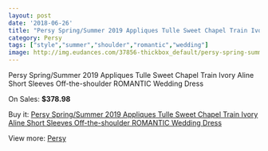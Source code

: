 ```yaml
---
layout: post
date: '2018-06-26'
title: "Persy Spring/Summer 2019 Appliques Tulle Sweet Chapel Train Ivory Aline Short Sleeves Off-the-shoulder ROMANTIC Wedding Dress"
category: Persy
tags: ["style","summer","shoulder","romantic","wedding"]
image: http://img.eudances.com/37856-thickbox_default/persy-spring-summer-2019-appliques-tulle-sweet-chapel-train-ivory-aline-short-sleeves-off-the-shoulder-romantic-wedding-dress.jpg
---
```

Persy Spring/Summer 2019 Appliques Tulle Sweet Chapel Train Ivory Aline Short Sleeves Off-the-shoulder ROMANTIC Wedding Dress

On Sales: **$378.98**
<a href="https://www.eudances.com/en/persy/11189-persy-spring-summer-2019-appliques-tulle-sweet-chapel-train-ivory-aline-short-sleeves-off-the-shoulder-romantic-wedding-dress.html"><amp-img layout="responsive" width="600" height="600" src="//img.eudances.com/37856-thickbox_default/persy-spring-summer-2019-appliques-tulle-sweet-chapel-train-ivory-aline-short-sleeves-off-the-shoulder-romantic-wedding-dress.jpg" alt="Persy Spring/Summer 2019 Appliques Tulle Sweet Chapel Train Ivory Aline Short Sleeves Off-the-shoulder ROMANTIC Wedding Dress 0" /></a>
<a href="https://www.eudances.com/en/persy/11189-persy-spring-summer-2019-appliques-tulle-sweet-chapel-train-ivory-aline-short-sleeves-off-the-shoulder-romantic-wedding-dress.html"><amp-img layout="responsive" width="600" height="600" src="//img.eudances.com/37864-thickbox_default/persy-spring-summer-2019-appliques-tulle-sweet-chapel-train-ivory-aline-short-sleeves-off-the-shoulder-romantic-wedding-dress.jpg" alt="Persy Spring/Summer 2019 Appliques Tulle Sweet Chapel Train Ivory Aline Short Sleeves Off-the-shoulder ROMANTIC Wedding Dress 1" /></a>
<a href="https://www.eudances.com/en/persy/11189-persy-spring-summer-2019-appliques-tulle-sweet-chapel-train-ivory-aline-short-sleeves-off-the-shoulder-romantic-wedding-dress.html"><amp-img layout="responsive" width="600" height="600" src="//img.eudances.com/37863-thickbox_default/persy-spring-summer-2019-appliques-tulle-sweet-chapel-train-ivory-aline-short-sleeves-off-the-shoulder-romantic-wedding-dress.jpg" alt="Persy Spring/Summer 2019 Appliques Tulle Sweet Chapel Train Ivory Aline Short Sleeves Off-the-shoulder ROMANTIC Wedding Dress 2" /></a>
<a href="https://www.eudances.com/en/persy/11189-persy-spring-summer-2019-appliques-tulle-sweet-chapel-train-ivory-aline-short-sleeves-off-the-shoulder-romantic-wedding-dress.html"><amp-img layout="responsive" width="600" height="600" src="//img.eudances.com/37862-thickbox_default/persy-spring-summer-2019-appliques-tulle-sweet-chapel-train-ivory-aline-short-sleeves-off-the-shoulder-romantic-wedding-dress.jpg" alt="Persy Spring/Summer 2019 Appliques Tulle Sweet Chapel Train Ivory Aline Short Sleeves Off-the-shoulder ROMANTIC Wedding Dress 3" /></a>
<a href="https://www.eudances.com/en/persy/11189-persy-spring-summer-2019-appliques-tulle-sweet-chapel-train-ivory-aline-short-sleeves-off-the-shoulder-romantic-wedding-dress.html"><amp-img layout="responsive" width="600" height="600" src="//img.eudances.com/37861-thickbox_default/persy-spring-summer-2019-appliques-tulle-sweet-chapel-train-ivory-aline-short-sleeves-off-the-shoulder-romantic-wedding-dress.jpg" alt="Persy Spring/Summer 2019 Appliques Tulle Sweet Chapel Train Ivory Aline Short Sleeves Off-the-shoulder ROMANTIC Wedding Dress 4" /></a>
<a href="https://www.eudances.com/en/persy/11189-persy-spring-summer-2019-appliques-tulle-sweet-chapel-train-ivory-aline-short-sleeves-off-the-shoulder-romantic-wedding-dress.html"><amp-img layout="responsive" width="600" height="600" src="//img.eudances.com/37860-thickbox_default/persy-spring-summer-2019-appliques-tulle-sweet-chapel-train-ivory-aline-short-sleeves-off-the-shoulder-romantic-wedding-dress.jpg" alt="Persy Spring/Summer 2019 Appliques Tulle Sweet Chapel Train Ivory Aline Short Sleeves Off-the-shoulder ROMANTIC Wedding Dress 5" /></a>
<a href="https://www.eudances.com/en/persy/11189-persy-spring-summer-2019-appliques-tulle-sweet-chapel-train-ivory-aline-short-sleeves-off-the-shoulder-romantic-wedding-dress.html"><amp-img layout="responsive" width="600" height="600" src="//img.eudances.com/37859-thickbox_default/persy-spring-summer-2019-appliques-tulle-sweet-chapel-train-ivory-aline-short-sleeves-off-the-shoulder-romantic-wedding-dress.jpg" alt="Persy Spring/Summer 2019 Appliques Tulle Sweet Chapel Train Ivory Aline Short Sleeves Off-the-shoulder ROMANTIC Wedding Dress 6" /></a>
<a href="https://www.eudances.com/en/persy/11189-persy-spring-summer-2019-appliques-tulle-sweet-chapel-train-ivory-aline-short-sleeves-off-the-shoulder-romantic-wedding-dress.html"><amp-img layout="responsive" width="600" height="600" src="//img.eudances.com/37858-thickbox_default/persy-spring-summer-2019-appliques-tulle-sweet-chapel-train-ivory-aline-short-sleeves-off-the-shoulder-romantic-wedding-dress.jpg" alt="Persy Spring/Summer 2019 Appliques Tulle Sweet Chapel Train Ivory Aline Short Sleeves Off-the-shoulder ROMANTIC Wedding Dress 7" /></a>
<a href="https://www.eudances.com/en/persy/11189-persy-spring-summer-2019-appliques-tulle-sweet-chapel-train-ivory-aline-short-sleeves-off-the-shoulder-romantic-wedding-dress.html"><amp-img layout="responsive" width="600" height="600" src="//img.eudances.com/37857-thickbox_default/persy-spring-summer-2019-appliques-tulle-sweet-chapel-train-ivory-aline-short-sleeves-off-the-shoulder-romantic-wedding-dress.jpg" alt="Persy Spring/Summer 2019 Appliques Tulle Sweet Chapel Train Ivory Aline Short Sleeves Off-the-shoulder ROMANTIC Wedding Dress 8" /></a>

Buy it: [Persy Spring/Summer 2019 Appliques Tulle Sweet Chapel Train Ivory Aline Short Sleeves Off-the-shoulder ROMANTIC Wedding Dress](https://www.eudances.com/en/persy/11189-persy-spring-summer-2019-appliques-tulle-sweet-chapel-train-ivory-aline-short-sleeves-off-the-shoulder-romantic-wedding-dress.html "Persy Spring/Summer 2019 Appliques Tulle Sweet Chapel Train Ivory Aline Short Sleeves Off-the-shoulder ROMANTIC Wedding Dress")

View more: [Persy](https://www.eudances.com/en/180-persy "Persy")